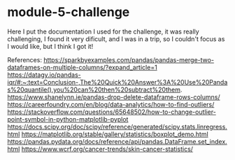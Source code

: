 # module-5-challenge

Here I put the documentation I used for the challenge, it was really challenging, I found it very dificult,
and I was in a trip, so I couldn't focus as I would like, but I think I got it!

References:
    https://sparkbyexamples.com/pandas/pandas-merge-two-dataframes-on-multiple-columns/?expand_article=1
    https://datagy.io/pandas-iqr/#:~:text=Conclusion-,The%20Quick%20Answer%3A%20Use%20Pandas%20quantile(),you%20can%20then%20subtract%20them.
    https://www.shanelynn.ie/pandas-drop-delete-dataframe-rows-columns/
    https://careerfoundry.com/en/blog/data-analytics/how-to-find-outliers/
    https://stackoverflow.com/questions/65648502/how-to-change-outlier-point-symbol-in-python-matplotlib-pyplot
    https://docs.scipy.org/doc/scipy/reference/generated/scipy.stats.linregress.html
    https://matplotlib.org/stable/gallery/statistics/boxplot_demo.html
    https://pandas.pydata.org/docs/reference/api/pandas.DataFrame.set_index.html
    https://www.wcrf.org/cancer-trends/skin-cancer-statistics/